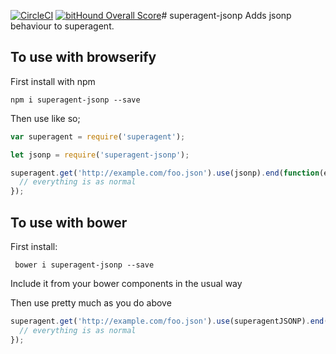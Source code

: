 [![CircleCI](https://circleci.com/gh/lamp/superagent-jsonp/tree/master.svg?style=svg)](https://circleci.com/gh/lamp/superagent-jsonp/tree/master)
[![bitHound Overall Score](https://www.bithound.io/github/lamp/superagent-jsonp/badges/score.svg)](https://www.bithound.io/github/lamp/superagent-jsonp)# superagent-jsonp
Adds jsonp behaviour to superagent.

## To use with browserify

First install with npm

``` npm i superagent-jsonp --save ```

Then use like so;

```js
var superagent = require('superagent');

let jsonp = require('superagent-jsonp');

superagent.get('http://example.com/foo.json').use(jsonp).end(function(err, res){
  // everything is as normal
});

```

## To use with bower

First install:

``` bower i superagent-jsonp --save```

Include it from your bower components in the usual way

Then use pretty much as you do above

```js
superagent.get('http://example.com/foo.json').use(superagentJSONP).end(function(err, res){
  // everything is as normal
});
```



